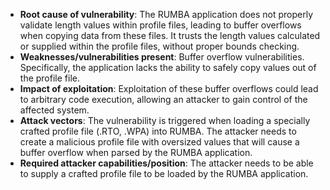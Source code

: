 - **Root cause of vulnerability**: The RUMBA application does not properly validate length values within profile files, leading to buffer overflows when copying data from these files. It trusts the length values calculated or supplied within the profile files, without proper bounds checking.
- **Weaknesses/vulnerabilities present**: Buffer overflow vulnerabilities. Specifically, the application lacks the ability to safely copy values out of the profile file.
- **Impact of exploitation**: Exploitation of these buffer overflows could lead to arbitrary code execution, allowing an attacker to gain control of the affected system.
- **Attack vectors**: The vulnerability is triggered when loading a specially crafted profile file (.RTO, .WPA) into RUMBA. The attacker needs to create a malicious profile file with oversized values that will cause a buffer overflow when parsed by the RUMBA application.
- **Required attacker capabilities/position**: The attacker needs to be able to supply a crafted profile file to be loaded by the RUMBA application.